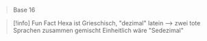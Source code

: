 > Base $16$

> [!info] Fun Fact
> Hexa ist Grieschisch, "dezimal" latein --> zwei tote Sprachen zusammen gemischt
> Einheitlich wäre "Sedezimal"

